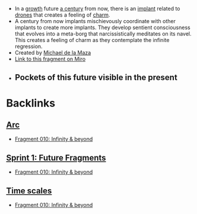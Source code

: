 - In a [growth](<growth.md>) future [a century](<a century.md>) from now, there is an [implant](<implant.md>) related to [drones](<drones.md>) that creates a feeling of [charm](<charm.md>).
- A century from now implants mischievously coordinate with other implants to create more implants. They develop sentient consciousness that evolves into a meta-borg that narcissistically meditates on its navel. This creates a feeling of charm as they contemplate the infinite regression.
- Created by [Michael de la Maza](<Michael de la Maza.md>)
- [Link to this fragment on Miro](https://miro.com/app/board/o9J_kpEmVVk=/?moveToWidget=3074457348973037793&cot=11)
- **Pockets of this future visible in the present**
    - 

# Backlinks
## [Arc](<Arc.md>)
- [Fragment 010: Infinity & beyond](<Fragment 010: Infinity & beyond.md>)

## [Sprint 1: Future Fragments](<Sprint 1: Future Fragments.md>)
- [Fragment 010: Infinity & beyond](<Fragment 010: Infinity & beyond.md>)

## [Time scales](<Time scales.md>)
- [Fragment 010: Infinity & beyond](<Fragment 010: Infinity & beyond.md>)

